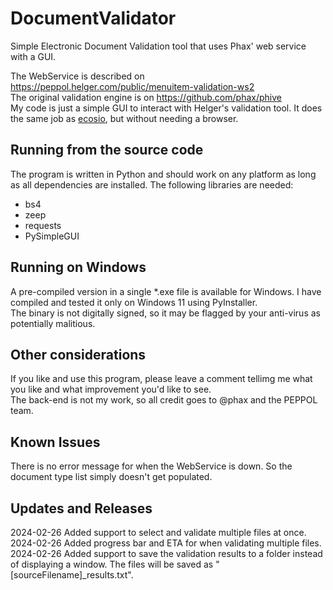 # DocumentValidator
Simple Electronic Document Validation tool that uses Phax' web service with a GUI.

The WebService is described on https://peppol.helger.com/public/menuitem-validation-ws2  
The original validation engine is on https://github.com/phax/phive  
My code is just a simple GUI to interact with Helger's validation tool. It does the same job as [ecosio](https://ecosio.com/en/peppol-and-xml-document-validator/), but without needing a browser.

## Running from the source code
The program is written in Python and should work on any platform as long as all dependencies are installed. The following libraries are needed:
* bs4
* zeep
* requests
* PySimpleGUI

## Running on Windows
A pre-compiled version in a single *.exe file is available for Windows. I have compiled and tested it only on Windows 11 using PyInstaller.  
The binary is not digitally signed, so it may be flagged by your anti-virus as potentially malitious.

## Other considerations
If you like and use this program, please leave a comment tellimg me what you like and what improvement you'd like to see.  
The back-end is not my work, so all credit goes to @phax and the PEPPOL team.

## Known Issues
There is no error message for when the WebService is down. So the document type list simply doesn't get populated.

## Updates and Releases
2024-02-26 Added support to select and validate multiple files at once.  
2024-02-26 Added progress bar and ETA for when validating multiple files.  
2024-02-26 Added support to save the validation results to a folder instead of displaying a window. The files will be saved as "[sourceFilename]_results.txt".
